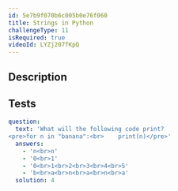 ```yaml
---
id: 5e7b9f070b6c005b0e76f060
title: Strings in Python
challengeType: 11
isRequired: true
videoId: LYZj207fKpQ
---
```


## Description
<section id='description'>

</section>

## Tests
<section id='tests'>

```yml
question:
  text: 'What will the following code print?
<pre>for n in "banana":<br>    print(n)</pre>'
  answers:
    - 'n<br>n'
    - '0<br>1'
    - '0<br>1<br>2<br>3<br>4<br>5'
    - 'b<br>a<br>n<br>a<br>n<br>a'
  solution: 4
  
```

</section>
